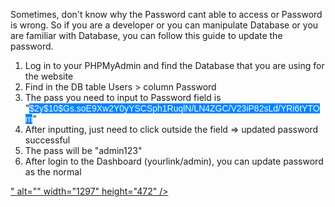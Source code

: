 <p>Sometimes, don't know why the Password cant able to access or Password is wrong. So if you are a developer or you can manipulate Database or you are familiar with Database, you can follow this guide to update the password.</p>
<ol>
<li>Log in to your PHPMyAdmin and find the Database that you are using for the website</li>
<li>Find in the DB table Users &gt; column Password</li>
<li>The pass you need to input to Password field is "<span style="color: #ffffff; font-family: Helvetica, Arial, sans-serif; font-size: 14px; white-space: pre-wrap; background-color: #0084ff;">$2y$10$Gs.soE9Xw2Y0yYSCSph1RuqlN/LN4ZGC/V23iP82sLd/YRi6tYTOm</span>"&nbsp;</li>
<li>After inputting, just need to click outside the field =&gt; updated password successful</li>
<li>The pass will be "admin123"</li>
<li>After login to the Dashboard (yourlink/admin), you can update password as the normal</li>
</ol>
<p><a href="/uploads/0000/1/2021/01/08/changepass.png">" alt="" width="1297" height="472" /></a></p>